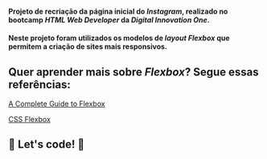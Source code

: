 #### Projeto de recriação da página inicial do *Instagram*, realizado no bootcamp *HTML Web Developer* da *Digital Innovation One*.
#### Neste projeto foram utilizados os modelos de ***layout Flexbox*** que permitem a criação de sites mais responsivos.

## Quer aprender mais sobre ***Flexbox***? Segue essas referências:

 [A Complete Guide to Flexbox](https://css-tricks.com/snippets/css/a-guide-to-flexbox/)
 
 
 [CSS Flexbox](https://www.w3schools.com/css/css3_flexbox.asp)
 
 ## 🚀 Let's code! 🚀
